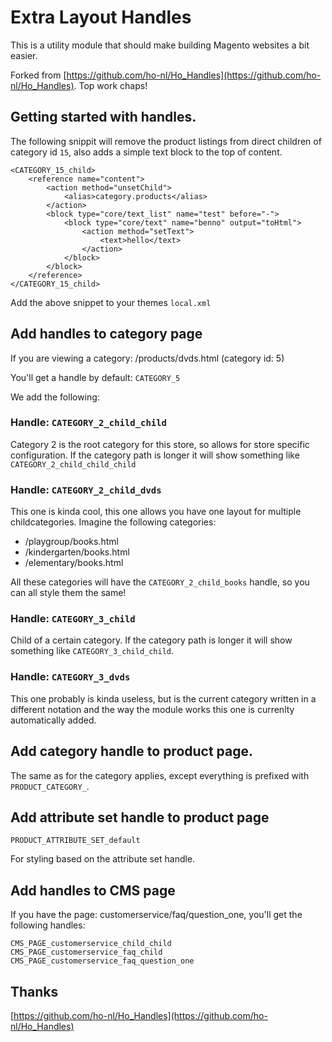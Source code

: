 # Extra Layout Handles

This is a utility module that should make building Magento websites a bit easier.


Forked from [https://github.com/ho-nl/Ho_Handles](https://github.com/ho-nl/Ho_Handles). Top work chaps!


## Getting started with handles.

The following snippit will remove the product listings from direct children of category id `15`, also adds a simple text block to the top of content.

```
<CATEGORY_15_child>
    <reference name="content">
        <action method="unsetChild">
            <alias>category.products</alias>
        </action>
        <block type="core/text_list" name="test" before="-">
            <block type="core/text" name="benno" output="toHtml">
                <action method="setText">
                    <text>hello</text>
                </action>
            </block>
        </block>
    </reference>
</CATEGORY_15_child>
```

Add the above snippet to your themes `local.xml`

## Add handles to category page

If you are viewing a category: /products/dvds.html (category id: 5)

You'll get a handle by default: `CATEGORY_5`

We add the following:

### Handle: `CATEGORY_2_child_child`
Category 2 is the root category for this store, so allows for store specific configuration. If the category path is
longer it will show something like `CATEGORY_2_child_child_child`


### Handle: `CATEGORY_2_child_dvds`
This one is kinda cool, this one allows you have one layout for multiple childcategories. Imagine the following categories:
- /playgroup/books.html
- /kindergarten/books.html
- /elementary/books.html

All these categories will have the `CATEGORY_2_child_books` handle, so you can all style them the same!

### Handle: `CATEGORY_3_child`
Child of a certain category.
If the category path is longer it will show something like `CATEGORY_3_child_child`.


### Handle: `CATEGORY_3_dvds`
This one probably is kinda useless, but is the current category written in a different notation and the way the module
works this one is currenlty automatically added.

## Add category handle to product page.
The same as for the category applies, except everything is prefixed with `PRODUCT_CATEGORY_`.

## Add attribute set handle to product page

```
PRODUCT_ATTRIBUTE_SET_default
```
For styling based on the attribute set handle.

## Add handles to CMS page
If you have the page: customerservice/faq/question_one, you'll get the following handles:

```
CMS_PAGE_customerservice_child_child
CMS_PAGE_customerservice_faq_child
CMS_PAGE_customerservice_faq_question_one
```

## Thanks

[https://github.com/ho-nl/Ho_Handles](https://github.com/ho-nl/Ho_Handles)